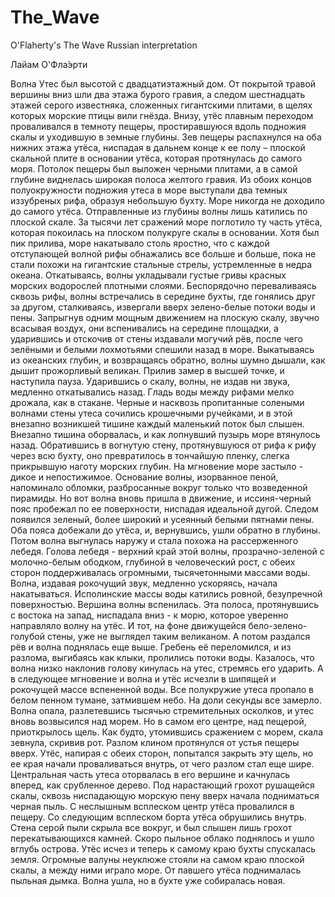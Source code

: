 # The_Wave

O'Flaherty's The Wave Russian interpretation


Лайам О'Фла́эрти

Волна
    Утес был высотой с двадцатиэтажный дом.
    От покрытой травой вершины вниз шли два этажа бурого гравия, а следом шестнадцать этажей серого известняка, 
сложенных гигантскими плитами, в щелях которых морские птицы вили гнёзда. Внизу, утёс плавным переходом проваливался
в темноту пещеры, простиравшуюся вдоль подножия скалы и уходившую в земные глубины. Зев пещеры распахнулся на оба 
нижних этажа утёса, ниспадая в дальнем конце к ее полу – плоской скальной плите в основании утёса, которая протянулась
до самого моря. Потолок пещеры был выложен черными плитами, а в самой глубине виднелась широкая полоса желтого гравия.
    Из обоих концов полуокружности подножия утеса в море выступали два темных иззубреных рифа, образуя небольшую бухту. 
Море никогда не доходило до самого утёса. Отправленные из глубины волны лишь катились по плоской скале. За тысячи лет 
сражений море поглотило ту часть утёса, которая покоилась на плоском полукруге скалы в основании.
    Хотя был пик прилива, море накатывало столь яростно, что с каждой отступающей волной рифы обнажались все больше и 
больше, пока не стали похожи на гигантские стальные стрелы, устремленные в недра океана. Откатываясь, волны укладывали 
густые гривы красных морских водорослей плотными слоями. Беспорядочно переваливаясь сквозь рифы, волны встречались в 
середине бухты, где гонялись друг за другом, сталкиваясь, извергали вверх зелено-белые потоки воды и пены. Запрыгнув 
одним мощным движением на плоскую скалу, звучно всасывая воздух, они вспенивались на середине площадки, а ударившись 
и отскочив от стены издавали могучий рёв, после чего зелёными и белыми лохмотьями спешили назад в море. Выкатываясь 
из океанских глубин, и возвращаясь обратно, волны шумно дышали, как дышит прожорливый великан.
    Прилив замер в высшей точке, и наступила пауза. Ударившись о скалу, волны, не издав ни звука, медленно откатывались
назад. Гладь воды между рифами мелко дрожала, как в стакане. Черные и насквозь пропитанные солеными волнами стены утеса 
сочились крошечными ручейками, и в этой внезапно возникшей тишине каждый маленький поток был слышен. Внезапно тишина 
оборвалась, и как лопнувший пузырь море втянулось назад. Обратившись в вогнутую стену, протянувшуюся от рифа к рифу через
всю бухту, оно превратилось в тончайшую пленку, слегка прикрывшую наготу морских глубин.
    На мгновение море застыло - дикое и непостижимое. Основание волны, изорванное пеной, напоминало обломки, разбросанные
вокруг только что возведенной пирамиды. Но вот волна вновь пришла в движение, и иссиня-черный пояс пробежал по ее поверхности, 
ниспадая идеальной дугой. Следом появился зеленый, более широкий и усеянный белыми пятнами пены. Оба пояса добежали до утёса, 
и, вернувшись, ушли обратно в глубины. Потом волна выгнулась наружу и стала похожа на рассерженного лебедя. Голова 
лебедя - верхний край этой волны, прозрачно-зеленой с молочно-белым ободком, глубиной в человеческий рост, с обеих сторон
поддерживалась огромными, тысячетонными массами воды. 
    Волна, издавая рокочущий звук, медленно ускоряясь, начала накатываться. Исполинские массы воды катились ровной, безупречной
поверхностью. Вершина волны вспенилась. Эта полоса, протянувшись с востока на запад, ниспадала вниз - к морю, которое уверенно 
направляло волну на утёс. И тот, на фоне движущейся бело-зелено-голубой стены, уже не выглядел таким великаном. 
    А потом раздался рёв и волна поднялась еще выше. Гребень её переломился, и из разлома, выгибаясь как клыки, пролились 
потоки воды. Казалось, что волна низко наклонив голову кинулась на утес, стремясь его ударить. А в следующее мгновение и волна
и утёс исчезли в шипящей и рокочущей массе вспененной воды. Все полукружие утеса пропало в белом пенном тумане, затмившем небо. 
На доли секунды все замерло. Волна опала, разлетевшись тысячью стремительных осколков, и утес вновь возвысился над морем.
    Но в самом его центре, над пещерой, приоткрылось щель. Как будто, утомившись сражением с морем, скала зевнула, скривив рот. 
Разлом клином протянулся от устья пещеры вверх. Утёс, напирая с обеих сторон, попытался закрыть эту щель, но ее края начали 
проваливаться внутрь, от чего разлом стал еще шире. Центральная часть утеса оторвалась в его вершине и качнулась вперед, как 
срубленное дерево. Под нарастающий грохот рушащейся скалы, сквозь ниспадающую морскую пену вверх начала подниматься черная пыль. 
С неслышным всплеском центр утёса провалился в пещеру. Со следующим всплеском борта утёса обрушились внутрь. Стена серой пыли 
скрыла все вокруг, и был слышен лишь грохот перекатывающихся камней. Скоро пыльное облако поднялось и ушло вглубь острова.
    Утёс исчез и теперь к самому краю бухты спускалась земля. Огромные валуны неуклюже стояли на самом краю плоской скалы, 
а между ними играло море. От павшего утёса поднималась пыльная дымка. Волна ушла, но в бухте уже собиралась новая. 
